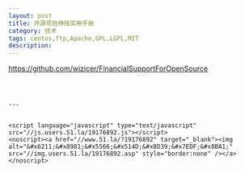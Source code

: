 ```yaml
---
layout: post
title: 开源项目挣钱实用手册
category: 技术
tags: centos,ftp,Apache,GPL,LGPL,MIT
description: 
---
```


https://github.com/wizicer/FinancialSupportForOpenSource


```



---


<script language="javascript" type="text/javascript" src="//js.users.51.la/19176892.js"></script>
<noscript><a href="//www.51.la/?19176892" target="_blank"><img alt="&#x6211;&#x8981;&#x5566;&#x514D;&#x8D39;&#x7EDF;&#x8BA1;" src="//img.users.51.la/19176892.asp" style="border:none" /></a></noscript>

